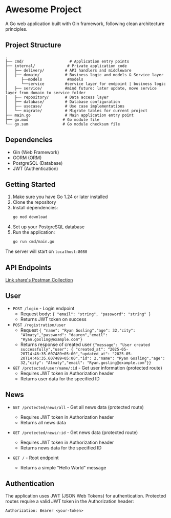 # Awesome Project

A Go web application built with Gin framework, following clean architecture principles.

## Project Structure

```
.
├── cmd/                    # Application entry points
├── internal/              # Private application code
│   ├── delivery/         # API handlers and middleware
│   ├── domain/           # Business logic and models & Service layer
│      ├──models           #models
│      └──service         #service layer for endpoint | business logic
│   ├── service/          #mind future: later update, move service layer from domain to service folder         
│   ├── repository/       # Data access layer
│   ├── database/         # Database configuration
│   ├── usecase/          # Use case implementations
│   └── migrate/          # Migrate tables for current project
├── main.go               # Main application entry point
├── go.mod               # Go module file
└── go.sum               # Go module checksum file
```

## Dependencies

- Gin (Web Framework)
- GORM (ORM)
- PostgreSQL (Database)
- JWT (Authentication)

## Getting Started

1. Make sure you have Go 1.24 or later installed
2. Clone the repository
3. Install dependencies:
   ```bash
   go mod download
   ```
4. Set up your PostgreSQL database
5. Run the application:
   ```bash
   go run cmd/main.go
   ```

The server will start on `localhost:8080`

## API Endpoints
[Link share's Postman Collection](https://restless-flare-433229.postman.co/workspace/New-Team-Workspace~e0f4ed3a-5060-4895-bfb4-427ff650ec8b/collection/4175354-ae3c3b77-5c57-4cc1-9e53-ed22a5b8e7dc?action=share&creator=4175354)

## User
- `POST /login` - Login endpoint
  - Request body: `{ "email": "string", "password": "string" }`
  - Returns JWT token on success
- `POST /registration/user`
  - Request `{ "name": "Ryan Gosling","age": 32,"city": "Almaty","password": "dauren","email": "Ryan.gosling@example.com"}`
  - Returns response of created user `{"message": "User created successfully","user": { "created_at": "2025-05-20T14:46:35.607489+05:00","updated_at": "2025-05-20T14:46:35.607489+05:00","id": 2,"name": "Ryan Gosling","age": 32,"city": "Almaty","email": "Ryan.gosling@example.com"}}`
- `GET /protected/user/name/:id` - Get user information (protected route)
  - Requires JWT token in Authorization header
  - Returns user data for the specified ID

## News
- `GET /protected/news/all` - Get all news data (protected route)
  - Requires JWT token in Authorization header
  - Returns all news data
- `GET /protected/news/:id` - Get news data (protected route)
  - Requires JWT token in Authorization header
  - Returns news data for the specified ID

- `GET /` - Root endpoint
  - Returns a simple "Hello World" message

## Authentication

The application uses JWT (JSON Web Tokens) for authentication. Protected routes require a valid JWT token in the Authorization header:

```
Authorization: Bearer <your-token>
```
